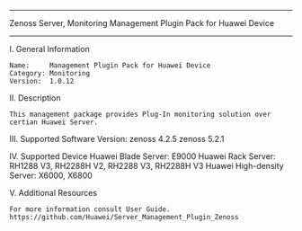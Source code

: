 ****************************************************************************
Zenoss Server, Monitoring Management Plugin Pack for Huawei Device
****************************************************************************

I. General Information

    Name:     Management Plugin Pack for Huawei Device
    Category: Monitoring
    Version:  1.0.12


II. Description

    This management package provides Plug-In monitoring solution over certian Huawei Server. 
	
	
III. Supported Software Version:
	 zenoss 4.2.5
	 zenoss 5.2.1
	
IV. Supported Device
	Huawei Blade Server: E9000
	Huawei Rack  Server: RH1288 V3, RH2288H V2, RH2288 V3, RH2288H V3
	Huawei High-density Server:  X6000, X6800
	
V. Additional Resources

    For more information consult User Guide. https://github.com/Huawei/Server_Management_Plugin_Zenoss
